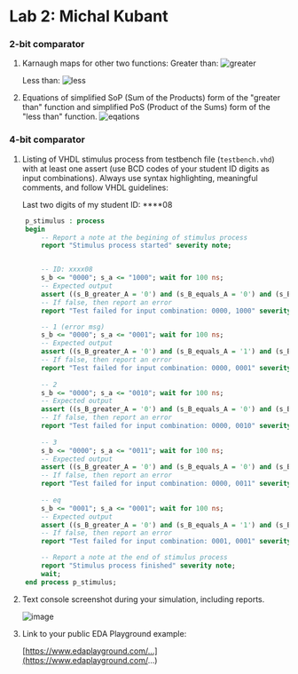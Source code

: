 # Lab 2: Michal Kubant

### 2-bit comparator

1. Karnaugh maps for other two functions:
   Greater than:
 ![greater](https://user-images.githubusercontent.com/99811894/156231096-916cad29-a90d-4e08-b56c-cc3b71d8a467.png)
 
   Less than:
![less](https://user-images.githubusercontent.com/99811894/156231057-87744138-11bf-41d0-a723-636527679322.png)
 
2. Equations of simplified SoP (Sum of the Products) form of the "greater than" function and simplified PoS (Product of the Sums) form of the "less than" function.
![eqations](https://user-images.githubusercontent.com/99811894/156231266-74b04c44-b50c-4f0b-95cf-fbfeffe58d37.svg)

### 4-bit comparator

1. Listing of VHDL stimulus process from testbench file (`testbench.vhd`) with at least one assert (use BCD codes of your student ID digits as input combinations). Always use syntax highlighting, meaningful comments, and follow VHDL guidelines:

   Last two digits of my student ID: ****08

```vhdl
    p_stimulus : process
    begin
        -- Report a note at the begining of stimulus process
    	report "Stimulus process started" severity note;


    	-- ID: xxxx08
    	s_b <= "0000"; s_a <= "1000"; wait for 100 ns;
    	-- Expected output
    	assert ((s_B_greater_A = '0') and (s_B_equals_A = '0') and (s_B_less_A = '1'))
    	-- If false, then report an error
    	report "Test failed for input combination: 0000, 1000" severity error;

	    -- 1 (error msg)
    	s_b <= "0000"; s_a <= "0001"; wait for 100 ns;
    	-- Expected output
    	assert ((s_B_greater_A = '0') and (s_B_equals_A = '1') and (s_B_less_A = '0'))
    	-- If false, then report an error
    	report "Test failed for input combination: 0000, 0001" severity error;
     
    	-- 2
    	s_b <= "0000"; s_a <= "0010"; wait for 100 ns;
    	-- Expected output
    	assert ((s_B_greater_A = '0') and (s_B_equals_A = '0') and (s_B_less_A = '1'))
    	-- If false, then report an error
    	report "Test failed for input combination: 0000, 0010" severity error;
     
    	-- 3
    	s_b <= "0000"; s_a <= "0011"; wait for 100 ns;
    	-- Expected output
    	assert ((s_B_greater_A = '0') and (s_B_equals_A = '0') and (s_B_less_A = '1'))
    	-- If false, then report an error
    	report "Test failed for input combination: 0000, 0011" severity error;
      
    	-- eq
    	s_b <= "0001"; s_a <= "0001"; wait for 100 ns;
    	-- Expected output
    	assert ((s_B_greater_A = '0') and (s_B_equals_A = '1') and (s_B_less_A = '0'))
    	-- If false, then report an error
    	report "Test failed for input combination: 0001, 0001" severity error;

    	-- Report a note at the end of stimulus process
    	report "Stimulus process finished" severity note;
    	wait;
    end process p_stimulus;
```

2. Text console screenshot during your simulation, including reports.

   ![image](https://user-images.githubusercontent.com/99811894/156243678-8e54ec80-f188-410b-a362-acef462b9542.png)

3. Link to your public EDA Playground example:

   [https://www.edaplayground.com/...](https://www.edaplayground.com/...)
